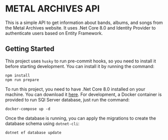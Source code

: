 # METAL ARCHIVES API

This is a simple API to get information about bands, albums, and songs from the Metal Archives website.
It uses .Net Core 8.0 and Identity Provider to authenticate users based on Entity Framework.

## Getting Started

This project uses `husky` to run pre-commit hooks, so you need to install it before starting development. You can install it by running the command:

```
npm install
npm run prepare
```

To run this project, you need to have .Net Core 8.0 installed on your machine. You can download it [here](https://dotnet.microsoft.com/download/dotnet/8.0).
For development, a Docker container is provided to run SQl Server database, just run the command:

```
docker-compose up -d
```

Once the database is running, you can apply the migrations to create the database schema using `dotnet-cli`:

```
dotnet ef database update
```
